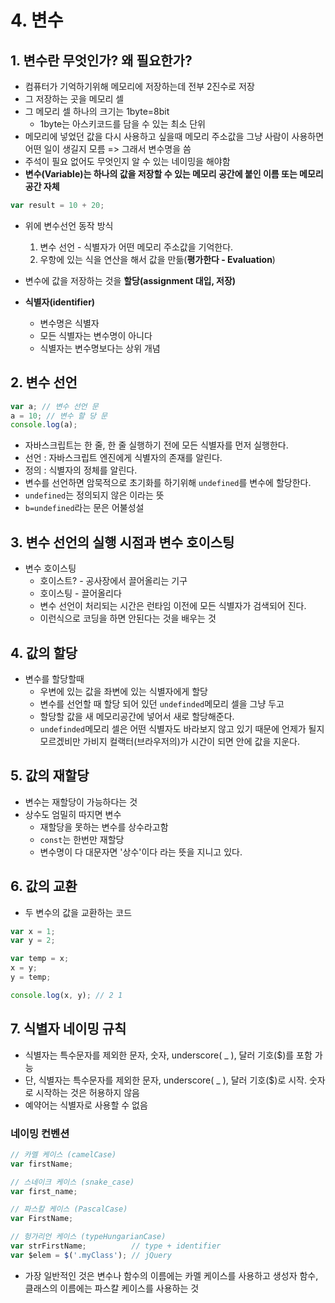 # 4.  변수

## 1. 변수란 무엇인가? 왜 필요한가?

* 컴퓨터가 기억하기위해 메모리에 저장하는데 전부 2진수로 저장
* 그 저장하는 곳을 메모리 셀
* 그 메모리 셀 하나의 크기는 1byte=8bit
  * 1byte는 아스키코드를 담을 수 있는 최소 단위
* 메모리에 넣었던 값을 다시 사용하고 싶을때 메모리 주소값을 그냥 사람이 사용하면 어떤 일이 생길지 모름 => 그래서 변수명을 씀
* 주석이 필요 없어도 무엇인지 알 수 있는 네이밍을 해야함
* **변수(Variable)는 하나의 값을 저장할 수 있는 메모리 공간에 붙인 이름 또는 메모리 공간 자체**

```javascript
var result = 10 + 20;
```

* 위에 변수선언 동작 방식
  1. 변수 선언 - 식별자가 어떤 메모리 주소값을 기억한다.
  2. 우항에 있는 식을 연산을 해서 값을 만듦(**평가한다 - Evaluation**)

* 변수에 값을 저장하는 것을 **할당(assignment 대입, 저장)**
* **식별자(identifier)**
  * 변수명은 식별자
  * 모든 식별자는 변수명이 아니다
  * 식별자는 변수명보다는 상위 개념

## 2. 변수 선언

```javascript
var a; // 변수 선언 문
a = 10; // 변수 할 당 문
console.log(a);
```

* 자바스크립트는 한 줄, 한 줄 실행하기 전에 모든 식별자를 먼저 실행한다.
* 선언 : 자바스크립트 엔진에게 식별자의 존재를 알린다.
* 정의 : 식별자의 정체를 알린다.
* 변수를 선언하면 암묵적으로 초기화를 하기위해 `undefined`를 변수에 할당한다.
* `undefined`는 정의되지 않은 이라는 뜻
* `b=undefined`라는 문은 어불성설

## 3. 변수 선언의 실행 시점과 변수 호이스팅

* 변수 호이스팅
  * 호이스트? - 공사장에서 끌어올리는 기구
  * 호이스팅 - 끌어올리다
  * 변수 선언이 처리되는 시간은 런타임 이전에 모든 식별자가 검색되어 진다.
  * 이런식으로 코딩을 하면 안된다는 것을 배우는 것

## 4. 값의 할당

* 변수를 할당할때
  * 우변에 있는 값을 좌변에 있는 식별자에게 할당
  * 변수를 선언할 때 할당 되어 있던 `undefinded`메모리 셀을 그냥 두고
  * 할당할 값을 새 메모리공간에 넣어서 새로 할당해준다.
  * `undefinded`메모리 셀은 어떤 식별자도 바라보지 않고 있기 때문에 언제가 될지 모르겠비만 가비지 컬랙터(브라우저의)가 시간이 되면 안에 값을 지운다.

## 5. 값의 재할당

* 변수는 재할당이 가능하다는 것
* 상수도 엄밀히 따지면 변수
  * 재할당을 못하는 변수를 상수라고함
  * `const`는 한번만 재할당
  * 변수명이 다 대문자면 '상수'이다 라는 뜻을 지니고 있다.

## 6. 값의 교환
* 두 변수의 값을 교환하는 코드
```javascript
var x = 1;
var y = 2;

var temp = x;
x = y;
y = temp;

console.log(x, y); // 2 1
```

## 7. 식별자 네이밍 규칙
* 식별자는 특수문자를 제외한 문자, 숫자, underscore( _ ), 달러 기호($)를 포함 가능
* 단, 식별자는 특수문자를 제외한 문자, underscore( _ ), 달러 기호($)로 시작. 숫자로 시작하는 것은 허용하지 않음
* 예약어는 식별자로 사용할 수 없음

### 네이밍 컨벤션
```javascript
// 카멜 케이스 (camelCase)
var firstName;

// 스네이크 케이스 (snake_case)
var first_name;

// 파스칼 케이스 (PascalCase)
var FirstName;

// 헝가리언 케이스 (typeHungarianCase)
var strFirstName;          // type + identifier
var $elem = $('.myClass'); // jQuery
```

* 가장 일반적인 것은 변수나 함수의 이름에는 카멜 케이스를 사용하고 생성자 함수, 클래스의 이름에는 파스칼 케이스를 사용하는 것